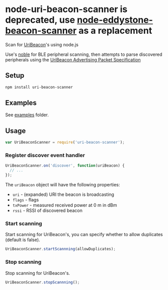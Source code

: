 # node-uri-beacon-scanner is deprecated, use [node-eddystone-beacon-scanner](https://github.com/sandeepmistry/node-eddystone-beacon-scanner) as a replacement

Scan for [UriBeacon](https://github.com/google/uribeacon)'s using node.js

Use's [noble](https://github.com/sandeepmistry/noble) for BLE peripheral scanning, then attempts to parse discovered peripherals using the [UriBeacon Advertising Packet Specification](https://github.com/google/uribeacon/blob/master/specification/AdvertisingMode.md)

## Setup

```sh
npm install uri-beacon-scanner
```

## Examples

See [examples](examples) folder.


## Usage

```javascript
var UriBeaconScanner = require('uri-beacon-scanner');
```

### Register discover event handler

```javascript
UriBeaconScanner.on('discover', function(uriBeacon) {
  // ...
});
```

The ```uriBeacon``` object will have the following properties:

 * ```uri``` - (expanded) URI the beacon is broadcasting
 * ```flags``` - flags
 * ```txPower``` - measured received power at 0 m in dBm
 * ```rssi``` - RSSI of discovered beacon

### Start scanning

Start scanning for UriBeacon's, you can specify whether to allow duplicates (default is false).

```javascript
UriBeaconScanner.startScannning(allowDuplicates);
```

### Stop scanning

Stop scanning for UriBeacon's.

```javascript
UriBeaconScanner.stopScannning();
```
